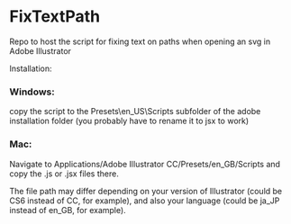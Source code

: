# FixTextPath
Repo to host the script for fixing text on paths when opening an svg in Adobe Illustrator

Installation:

### Windows:
copy the script to the Presets\en_US\Scripts subfolder of the adobe installation folder 
(you probably have to rename it to jsx to work)

### Mac:
Navigate to Applications/Adobe Illustrator CC/Presets/en_GB/Scripts
and copy the .js or .jsx files there.

The file path may differ depending on your version of Illustrator (could be CS6 instead of CC, for example), and also your language (could be ja_JP instead of en_GB, for example).
